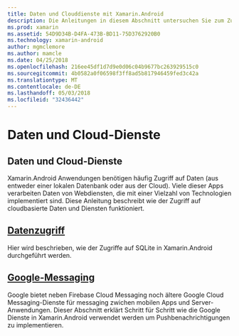 ```yaml
---
title: Daten und Clouddienste mit Xamarin.Android
description: Die Anleitungen in diesem Abschnitt untersuchen Sie zum Zugriff auf Daten und Aktivieren von Cloud-Diensten verwenden.
ms.prod: xamarin
ms.assetid: 54D9D34B-D4FA-473B-BD11-75D3762920B0
ms.technology: xamarin-android
author: mgmclemore
ms.author: mamcle
ms.date: 04/25/2018
ms.openlocfilehash: 216ee45df1d7d9e0d06c04b9677bc263929515c0
ms.sourcegitcommit: 4b0582a0f06598f3ff8ad5b817946459fed3c42a
ms.translationtype: MT
ms.contentlocale: de-DE
ms.lasthandoff: 05/03/2018
ms.locfileid: "32436442"
---
```

# <a name="data-and-cloud-services"></a>Daten und Cloud-Dienste

## <a name="data-and-cloud-services"></a>Daten und Cloud-Dienste

Xamarin.Android Anwendungen benötigen häufig Zugriff auf Daten (aus entweder einer lokalen Datenbank oder aus der Cloud). Viele dieser Apps verarbeiten Daten von Webdiensten, die mit einer Vielzahl von Technologien implementiert sind. Diese Anleitung beschreibt wie der Zugriff auf cloudbasierte Daten und Diensten funktioniert.

## <a name="data-accessandroiddata-clouddata-accessindexmd"></a>[Datenzugriff](~/android/data-cloud/data-access/index.md)

Hier wird beschrieben, wie der Zugriffe auf SQLite in Xamarin.Android durchgeführt werden.
 
## <a name="google-messagingandroiddata-cloudgoogle-messagingindexmd"></a>[Google-Messaging](~/android/data-cloud/google-messaging/index.md)

Google bietet neben Firebase Cloud Messaging noch ältere Google Cloud Messaging-Dienste für messaging zwichen mobilen Apps und Server-Anwendungen. Dieser Abschnitt erklärt Schritt für Schritt wie die Google Dienste in Xamarin.Android verwendet werden um Pushbenachrichtigungen zu implementieren.
